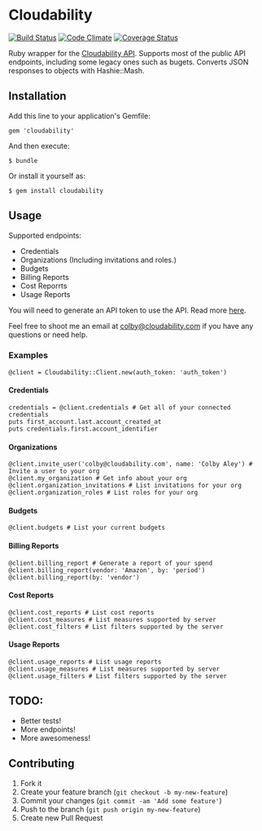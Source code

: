 Cloudability
===

[![Build Status](https://travis-ci.org/ColbyAley/cloudability.png?branch=master)](https://travis-ci.org/ColbyAley/cloudability)
[![Code Climate](https://codeclimate.com/github/ColbyAley/cloudability.png)](https://codeclimate.com/github/ColbyAley/cloudability)
[![Coverage Status](https://coveralls.io/repos/ColbyAley/cloudability/badge.png)](https://coveralls.io/r/ColbyAley/cloudability)

Ruby wrapper for the [Cloudability API](http://developers.cloudability.com/). Supports most of the public API endpoints, including some legacy ones such as bugets. Converts JSON responses to objects with Hashie::Mash.

## Installation

Add this line to your application's Gemfile:

    gem 'cloudability'

And then execute:

    $ bundle

Or install it yourself as:

    $ gem install cloudability

## Usage

  Supported endpoints:

  * Credentials
  * Organizations (Including invitations and roles.)
  * Budgets
  * Billing Reports
  * Cost Reporrts
  * Usage Reports

You will need to generate an API token to use the API. Read more [here](https://support.cloudability.com/hc/en-us/articles/200311933-API-Setup-and-Documentation).

Feel free to shoot me an email at colby@cloudability.com if you have any questions or need help.
  
### Examples

    @client = Cloudability::Client.new(auth_token: 'auth_token')

#### Credentials

    credentials = @client.credentials # Get all of your connected credentials
    puts first_account.last.account_created_at
    puts credentials.first.account_identifier

#### Organizations

    @client.invite_user('colby@cloudability.com', name: 'Colby Aley') # Invite a user to your org
    @client.my_organization # Get info about your org
    @client.organization_invitations # List invitations for your org
    @client.organization_roles # List roles for your org

#### Budgets

    @client.budgets # List your current budgets

#### Billing Reports

    @client.billing_report # Generate a report of your spend
    @client.billing_report(vendor: 'Amazon', by: 'period')
    @client.billing_report(by: 'vendor')

#### Cost Reports

    @client.cost_reports # List cost reports
    @client.cost_measures # List measures supported by server
    @client.cost_filters # List filters supported by the server

#### Usage Reports

    @client.usage_reports # List usage reports
    @client.usage_measures # List measures supported by server
    @client.usage_filters # List filters supported by the server

## TODO:
  * Better tests!
  * More endpoints!
  * More awesomeness!

## Contributing

1. Fork it
2. Create your feature branch (`git checkout -b my-new-feature`)
3. Commit your changes (`git commit -am 'Add some feature'`)
4. Push to the branch (`git push origin my-new-feature`)
5. Create new Pull Request
